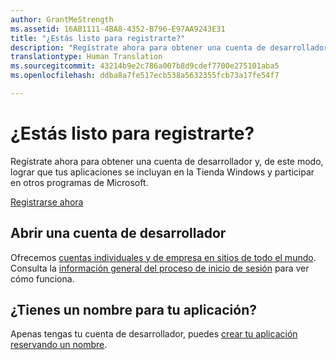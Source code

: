 ```yaml
---
author: GrantMeStrength
ms.assetid: 16AB1111-4BA8-4352-B796-E97AA9243E31
title: "¿Estás listo para registrarte?"
description: "Regístrate ahora para obtener una cuenta de desarrollador y, de este modo, lograr que tus aplicaciones se incluyan en la Tienda Windows y participar en otros programas de Microsoft."
translationtype: Human Translation
ms.sourcegitcommit: 43214b9e2c786a007b8d9cdef7700e275101aba5
ms.openlocfilehash: ddba8a7fe517ecb538a5632355fcb73a17fe54f7

---
```

# ¿Estás listo para registrarte?

Regístrate ahora para obtener una cuenta de desarrollador y, de este modo, lograr que tus aplicaciones se incluyan en la Tienda Windows y participar en otros programas de Microsoft.

[Registrarse ahora](http://go.microsoft.com/fwlink/p/?LinkId=615100)

## Abrir una cuenta de desarrollador

Ofrecemos [cuentas individuales y de empresa en sitios de todo el mundo](../publish/account-types-locations-and-fees.md). Consulta la [información general del proceso de inicio de sesión](../publish/opening-a-developer-account.md) para ver cómo funciona.

## ¿Tienes un nombre para tu aplicación?

Apenas tengas tu cuenta de desarrollador, puedes [crear tu aplicación reservando un nombre](https://msdn.microsoft.com/library/windows/apps/JJ657967).




<!--HONumber=Aug16_HO3-->


